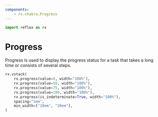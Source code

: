 ```yaml
---
components:
    - rx.chakra.Progress
---
```


```python exec
import reflex as rx
```

# Progress

Progress is used to display the progress status for a task that takes a long time or consists of several steps.

```python demo
rx.vstack(
    rx.progress(value=0, width="100%"),
    rx.progress(value=50, width="100%"),
    rx.progress(value=75, width="100%"),
    rx.progress(value=100, width="100%"),
    rx.progress(is_indeterminate=True, width="100%"),
    spacing="1em",
    min_width=["10em", "20em"],
)
```
